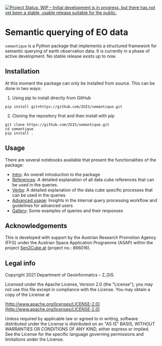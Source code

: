 [![Project Status: WIP – Initial development is in progress, but there has not yet been a stable, usable release suitable for the public.](https://www.repostatus.org/badges/latest/wip.svg)](https://www.repostatus.org/#wip)

# Semantic querying of EO data

`semantique` is a Python package that implements a structured framework for semantic querying of earth observation data. It is currently in a phase of active development. No stable release exists up to now.

## Installation

At this moment the package can only be installed from source. This can be done in two ways:

1) Using pip to install directly from GitHub

```
pip install git+https://github.com/ZGIS/semantique.git
```

2) Cloning the repository first and then install with pip

```
git clone https://github.com/ZGIS/semantique.git
cd semantique
pip install .
```

## Usage

There are several notebooks available that present the functionalities of the package:

- [Intro](demo/intro.ipynb): An overall introduction to the package
- [References](demo/references.ipynb): A detailed explanation of all data cube references that can be used in the queries.
- [Verbs](demo/verbs.ipynb): A detailed explanation of the data cube specific processes that can be used in the queries
- [Advanced usage](demo/advanced.ipynb): Insights in the internal query processing workflow and guidelines for advanced users
- [Gallery](demo/gallery.ipynb): Some examples of queries and their responses

## Acknowledgements

This is developed with support by the Austrian Research Promotion Agency (FFG) under the Austrian Space Application Programme (ASAP) within the project [Sen2Cube.at](http://sen2cube.at) (project no.: 866016).

## Legal info

Copyright 2021 Department of Geoinformatics – Z_GIS

Licensed under the Apache License, Version 2.0 (the "License");
you may not use this file except in compliance with the License.
You may obtain a copy of the License at

[http://www.apache.org/licenses/LICENSE-2.0](http://www.apache.org/licenses/LICENSE-2.0)

Unless required by applicable law or agreed to in writing, software
distributed under the License is distributed on an "AS IS" BASIS,
WITHOUT WARRANTIES OR CONDITIONS OF ANY KIND, either express or implied.
See the License for the specific language governing permissions and
limitations under the License.